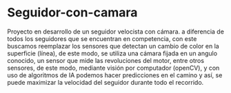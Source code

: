 # Seguidor-con-camara

Proyecto en desarrollo de un seguidor velocista con cámara. a diferencia de todos los seguidores que se encuentran en competencia, con este buscamos reemplazar los sensores que detectan un cambio de color en la superficie (línea), de este modo, se utiliza una cámara fijada en un angulo conocido, un sensor que mide las revoluciones del motor, entre otros sensores, de este modo, mediante visión por computador (openCV), y con uso de algoritmos de IA podemos hacer predicciones en el camino y así, se puede maximizar la velocidad del seguidor durante todo el recorrido.
